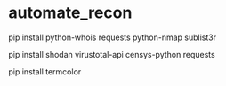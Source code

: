 
# automate_recon

pip install python-whois requests python-nmap sublist3r

pip install shodan virustotal-api censys-python requests

pip install termcolor

